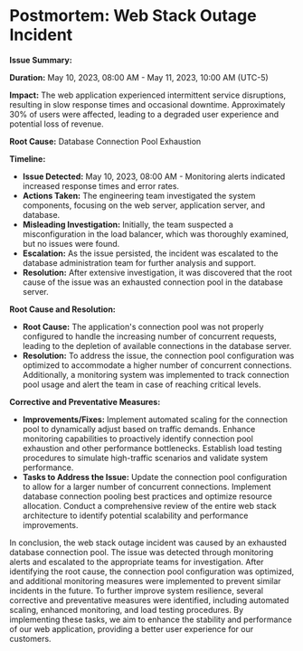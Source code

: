 # Postmortem: Web Stack Outage Incident

**Issue Summary:**

**Duration:** May 10, 2023, 08:00 AM - May 11, 2023, 10:00 AM (UTC-5)

**Impact:** The web application experienced intermittent service disruptions, resulting in slow response times and occasional downtime. Approximately 30% of users were affected, leading to a degraded user experience and potential loss of revenue.

**Root Cause:** Database Connection Pool Exhaustion

**Timeline:**
* **Issue Detected:** May 10, 2023, 08:00 AM - Monitoring alerts indicated increased response times and error rates.
* **Actions Taken:** The engineering team investigated the system components, focusing on the web server, application server, and database.
* **Misleading Investigation:** Initially, the team suspected a misconfiguration in the load balancer, which was thoroughly examined, but no issues were found.
* **Escalation:** As the issue persisted, the incident was escalated to the database administration team for further analysis and support.
* **Resolution:** After extensive investigation, it was discovered that the root cause of the issue was an exhausted connection pool in the database server.

**Root Cause and Resolution:**
* **Root Cause:** The application's connection pool was not properly configured to handle the increasing number of concurrent requests, leading to the depletion of available connections in the database server.
* **Resolution:** To address the issue, the connection pool configuration was optimized to accommodate a higher number of concurrent connections. Additionally, a monitoring system was implemented to track connection pool usage and alert the team in case of reaching critical levels.

**Corrective and Preventative Measures:**
* **Improvements/Fixes:** 
Implement automated scaling for the connection pool to dynamically adjust based on traffic demands.
Enhance monitoring capabilities to proactively identify connection pool exhaustion and other performance bottlenecks.
Establish load testing procedures to simulate high-traffic scenarios and validate system performance.
* **Tasks to Address the Issue:**
Update the connection pool configuration to allow for a larger number of concurrent connections.
Implement database connection pooling best practices and optimize resource allocation.
Conduct a comprehensive review of the entire web stack architecture to identify potential scalability and performance improvements.

In conclusion, the web stack outage incident was caused by an exhausted database connection pool. The issue was detected through monitoring alerts and escalated to the appropriate teams for investigation. After identifying the root cause, the connection pool configuration was optimized, and additional monitoring measures were implemented to prevent similar incidents in the future. To further improve system resilience, several corrective and preventative measures were identified, including automated scaling, enhanced monitoring, and load testing procedures. By implementing these tasks, we aim to enhance the stability and performance of our web application, providing a better user experience for our customers.
